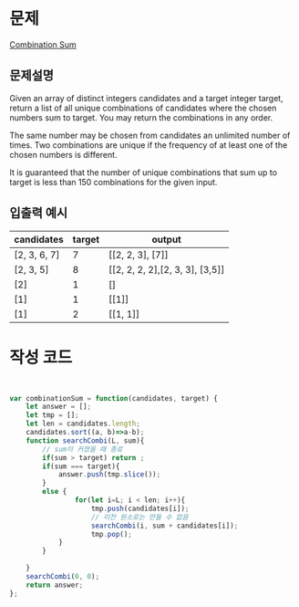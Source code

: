 # 문제

[Combination Sum](https://leetcode.com/problems/combination-sum/) 

## 문제설명

Given an array of distinct integers candidates and a target integer target, return a list of all unique combinations of candidates where the chosen numbers sum to target. You may return the combinations in any order.

The same number may be chosen from candidates an unlimited number of times. Two combinations are unique if the frequency of at least one of the chosen numbers is different.

It is guaranteed that the number of unique combinations that sum up to target is less than 150 combinations for the given input.


## 입출력 예시


|candidates|target|output|
|------|------|------|
|[2, 3, 6, 7]|7|[[2, 2, 3], [7]]|
|[2, 3, 5]|8|[[2, 2, 2, 2],[2, 3, 3], [3,5]]|
|[2]|1|[]|
|[1]|1|[[1]]|
|[1]|2|[[1, 1]]|


# 작성 코드 

```javascript


var combinationSum = function(candidates, target) {
    let answer = [];
    let tmp = [];
    let len = candidates.length;
    candidates.sort((a, b)=>a-b);
    function searchCombi(L, sum){
        // sum이 커졌을 때 종료 
        if(sum > target) return ; 
        if(sum === target){
            answer.push(tmp.slice());
        } 
        else {
                for(let i=L; i < len; i++){
                    tmp.push(candidates[i]);
                    // 이전 원소로는 만들 수 없음 
                    searchCombi(i, sum + candidates[i]);
                    tmp.pop(); 
            }
        }
        
    }
    searchCombi(0, 0);
    return answer;
};


```